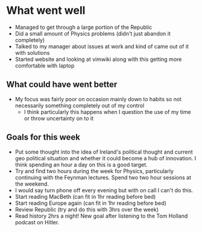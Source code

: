 # What went well

* Managed to get through a large portion of the Republic
* Did a small amount of Physics problems (didn't just abandon it completely)
* Talked to my manager about issues at work and kind of came out of it with solutions
* Started website and looking at vimwiki along with this getting more comfortable with laptop

## What could have went better

* My focus was fairly poor on occasion mainly down to habits so not necessarily something completely out of my control
    * I think particularly this happens when I question the use of my time or throw uncertainty on to it
   
## Goals for this week

* Put some thought into the idea of Ireland's political thought and current geo political situation and whether it could
  become a hub of innovation. I think spending an hour a day on this is a good target.
* Try and find two hours during the week for Physics, particularly continuing with the Feynman lectures. Spend two two
  hour sessions at the weekend.
* I would say turn phone off every evening but with on call I can't do this.
* Start reading MacBeth (can fit in 1hr reading before bed)
* Start reading Europe again (can fit in 1hr reading before bed)
* Review Republic (try and do this with 3hrs over the week)
* Read history 2hrs a night! New goal after listening to the Tom Holland podcast on Hitler.
  
  
